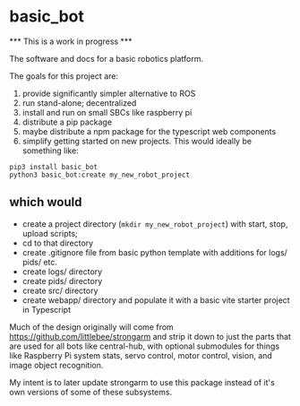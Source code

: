 # basic_bot

*** This is a work in progress ***


The software and docs for a basic robotics platform.

The goals for this project are:
1. provide significantly simpler alternative to ROS
1. run stand-alone; decentralized
1. install and run on small SBCs like raspberry pi
1. distribute a pip package
1. maybe distribute a npm package for the typescript web components
1. simplify getting started on new projects.  This would ideally be something like:
```
pip3 install basic_bot
python3 basic_bot:create my_new_robot_project
```
which would
 -
 - create a project directory (`mkdir my_new_robot_project`) with start, stop, upload scripts;
 - cd to that directory
 - create .gitignore file from basic python template with additions for logs/ pids/ etc.
 - create logs/ directory
 - create pids/ directory
 - create src/ directory
 - create webapp/ directory and populate it with a basic vite starter project in Typescript

Much of the design originally will come from https://github.com/littlebee/strongarm and strip it down to just the parts that are used for all bots like central-hub, with optional submodules for things like Raspberry Pi system stats, servo control, motor control, vision, and image object recognition.

My intent is to later update strongarm to use this package instead of it's own versions of some of these subsystems.




